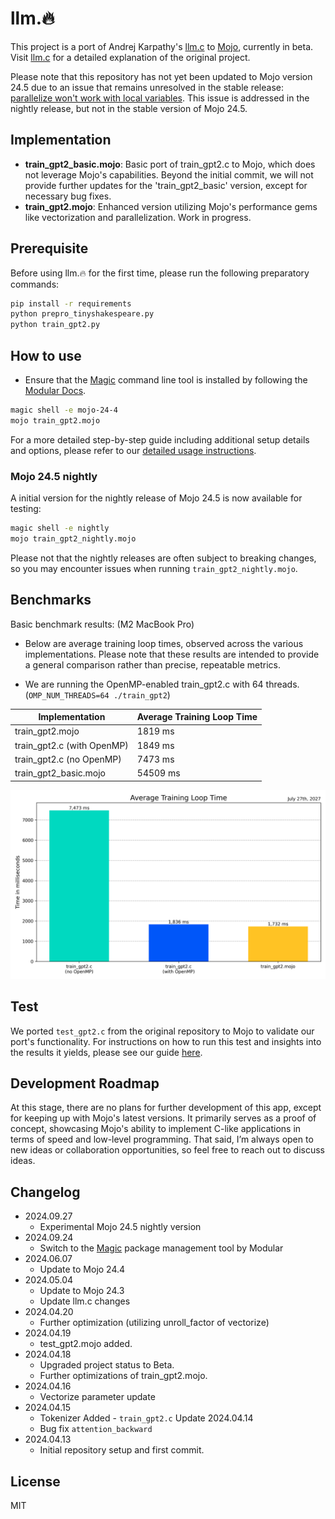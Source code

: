# llm.🔥

This project is a port of Andrej Karpathy's [llm.c](https://github.com/karpathy/llm.c) to [Mojo](https://docs.modular.com/mojo), currently in beta. Visit [llm.c](https://github.com/karpathy/llm.c) for a detailed explanation of the original project.

Please note that this repository has not yet been updated to Mojo version 24.5 due to an issue that remains unresolved in the stable release: [parallelize won't work with local variables](https://github.com/modularml/mojo/issues/3483). This issue is addressed in the nightly release, but not in the stable version of Mojo 24.5.

## Implementation

- **train_gpt2_basic.mojo**: Basic port of train_gpt2.c to Mojo, which does not leverage Mojo's capabilities. Beyond the initial commit, we will not provide further updates for the 'train_gpt2_basic' version, except for necessary bug fixes.
- **train_gpt2.mojo**: Enhanced version utilizing Mojo's performance gems like vectorization and parallelization. Work in progress.

## Prerequisite

Before using llm.🔥 for the first time, please run the following preparatory commands:
  
```bash
pip install -r requirements
python prepro_tinyshakespeare.py  
python train_gpt2.py
```

## How to use

- Ensure that the [Magic](https://docs.modular.com/max/tutorials/magic) command line tool is installed by following the [Modular Docs](https://docs.modular.com/magic).

```bash
magic shell -e mojo-24-4
mojo train_gpt2.mojo
```

For a more detailed step-by-step guide including additional setup details and options, please refer to our [detailed usage instructions](./usage_instructions.md).

### Mojo 24.5 nightly

A initial version for the nightly release of Mojo 24.5 is now available for testing:

```bash
magic shell -e nightly
mojo train_gpt2_nightly.mojo
```

Please not that the nightly releases are often subject to breaking changes, so you may encounter issues when running ```train_gpt2_nightly.mojo```.

## Benchmarks

Basic benchmark results: (M2 MacBook Pro)

- Below are average training loop times, observed across the various implementations. Please note that these results are intended to provide a general comparison rather than precise, repeatable metrics.

- We are running the OpenMP-enabled train_gpt2.c with 64 threads.
  (`OMP_NUM_THREADS=64 ./train_gpt2`)

| Implementation             | Average Training Loop Time |
|----------------------------|----------------------------|
| train_gpt2.mojo            | 1819 ms                    |
| train_gpt2.c (with OpenMP) | 1849 ms                    |
| train_gpt2.c (no OpenMP)   | 7473 ms                    |
| train_gpt2_basic.mojo      | 54509 ms                   |

!['Training Loop Times'](imgs/training_loop_times_chart.png)

## Test

We ported `test_gpt2.c` from the original repository to Mojo to validate our port's functionality. For instructions on how to run this test and insights into the results it yields, please see our guide [here](./test.md).

## Development Roadmap

At this stage, there are no plans for further development of this app, except for keeping up with Mojo's latest versions. It primarily serves as a proof of concept, showcasing Mojo's ability to implement C-like applications in terms of speed and low-level programming. That said, I’m always open to new ideas or collaboration opportunities, so feel free to reach out to discuss ideas.
  
## Changelog

- 2024.09.27
  - Experimental Mojo 24.5 nightly version
- 2024.09.24
  - Switch to the [Magic](https://docs.modular.com/max/tutorials/magic) package management tool by Modular
- 2024.06.07
  - Update to Mojo 24.4
- 2024.05.04
  - Update to Mojo 24.3
  - Update llm.c changes
- 2024.04.20
  - Further optimization (utilizing unroll_factor of vectorize)
- 2024.04.19
  - test_gpt2.mojo added.
- 2024.04.18
  - Upgraded project status to Beta.
  - Further optimizations of train_gpt2.mojo.
- 2024.04.16
  - Vectorize parameter update
- 2024.04.15
  - Tokenizer Added - `train_gpt2.c` Update 2024.04.14
  - Bug fix `attention_backward`
- 2024.04.13
  - Initial repository setup and first commit.

## License

MIT
